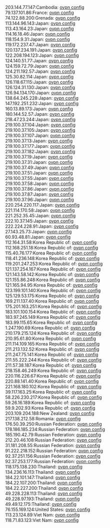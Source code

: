 203.144.77.147:Cambodia: [ovpn config](vpn/203_144_77_147.ovpn)  
79.137.101.86:France: [ovpn config](vpn/79_137_101_86.ovpn)  
74.122.88.200:Grenada: [ovpn config](vpn/74_122_88_200.ovpn)  
113.144.96.143:Japan: [ovpn config](vpn/113_144_96_143.ovpn)  
113.43.164.23:Japan: [ovpn config](vpn/113_43_164_23.ovpn)  
114.16.18.46:Japan: [ovpn config](vpn/114_16_18_46.ovpn)  
118.154.9.31:Japan: [ovpn config](vpn/118_154_9_31.ovpn)  
119.172.237.47:Japan: [ovpn config](vpn/119_172_237_47.ovpn)  
120.137.234.191:Japan: [ovpn config](vpn/120_137_234_191.ovpn)  
122.208.194.123:Japan: [ovpn config](vpn/122_208_194_123.ovpn)  
124.140.51.77:Japan: [ovpn config](vpn/124_140_51_77.ovpn)  
124.159.72.79:Japan: [ovpn config](vpn/124_159_72_79.ovpn)  
124.211.192.57:Japan: [ovpn config](vpn/124_211_192_57.ovpn)  
125.30.82.114:Japan: [ovpn config](vpn/125_30_82_114.ovpn)  
126.118.67.115:Japan: [ovpn config](vpn/126_118_67_115.ovpn)  
126.124.31.130:Japan: [ovpn config](vpn/126_124_31_130.ovpn)  
126.94.134.170:Japan: [ovpn config](vpn/126_94_134_170.ovpn)  
138.64.245.228:Japan: [ovpn config](vpn/138_64_245_228.ovpn)  
147.192.251.232:Japan: [ovpn config](vpn/147_192_251_232.ovpn)  
160.13.89.173:Japan: [ovpn config](vpn/160_13_89_173.ovpn)  
180.144.52.57:Japan: [ovpn config](vpn/180_144_52_57.ovpn)  
218.47.23.244:Japan: [ovpn config](vpn/218_47_23_244.ovpn)  
219.100.37.104:Japan: [ovpn config](vpn/219_100_37_104.ovpn)  
219.100.37.105:Japan: [ovpn config](vpn/219_100_37_105.ovpn)  
219.100.37.107:Japan: [ovpn config](vpn/219_100_37_107.ovpn)  
219.100.37.13:Japan: [ovpn config](vpn/219_100_37_13.ovpn)  
219.100.37.177:Japan: [ovpn config](vpn/219_100_37_177.ovpn)  
219.100.37.182:Japan: [ovpn config](vpn/219_100_37_182.ovpn)  
219.100.37.19:Japan: [ovpn config](vpn/219_100_37_19.ovpn)  
219.100.37.31:Japan: [ovpn config](vpn/219_100_37_31.ovpn)  
219.100.37.49:Japan: [ovpn config](vpn/219_100_37_49.ovpn)  
219.100.37.51:Japan: [ovpn config](vpn/219_100_37_51.ovpn)  
219.100.37.55:Japan: [ovpn config](vpn/219_100_37_55.ovpn)  
219.100.37.58:Japan: [ovpn config](vpn/219_100_37_58.ovpn)  
219.100.37.86:Japan: [ovpn config](vpn/219_100_37_86.ovpn)  
219.100.37.87:Japan: [ovpn config](vpn/219_100_37_87.ovpn)  
219.100.37.96:Japan: [ovpn config](vpn/219_100_37_96.ovpn)  
220.254.220.117:Japan: [ovpn config](vpn/220_254_220_117.ovpn)  
221.114.170.58:Japan: [ovpn config](vpn/221_114_170_58.ovpn)  
221.252.35.45:Japan: [ovpn config](vpn/221_252_35_45.ovpn)  
222.10.37.145:Japan: [ovpn config](vpn/222_10_37_145.ovpn)  
222.224.228.91:Japan: [ovpn config](vpn/222_224_228_91.ovpn)  
27.143.25.73:Japan: [ovpn config](vpn/27_143_25_73.ovpn)  
60.93.48.81:Japan: [ovpn config](vpn/60_93_48_81.ovpn)  
112.164.31.58:Korea Republic of: [ovpn config](vpn/112_164_31_58.ovpn)  
112.168.251.18:Korea Republic of: [ovpn config](vpn/112_168_251_18.ovpn)  
115.40.76.177:Korea Republic of: [ovpn config](vpn/115_40_76_177.ovpn)  
118.41.236.148:Korea Republic of: [ovpn config](vpn/118_41_236_148.ovpn)  
119.201.247.253:Korea Republic of: [ovpn config](vpn/119_201_247_253.ovpn)  
121.137.254.167:Korea Republic of: [ovpn config](vpn/121_137_254_167.ovpn)  
121.143.58.142:Korea Republic of: [ovpn config](vpn/121_143_58_142.ovpn)  
121.155.86.248:Korea Republic of: [ovpn config](vpn/121_155_86_248.ovpn)  
121.165.94.95:Korea Republic of: [ovpn config](vpn/121_165_94_95.ovpn)  
123.199.101.140:Korea Republic of: [ovpn config](vpn/123_199_101_140.ovpn)  
125.129.53.175:Korea Republic of: [ovpn config](vpn/125_129_53_175.ovpn)  
169.211.137.40:Korea Republic of: [ovpn config](vpn/169_211_137_40.ovpn)  
175.201.163.251:Korea Republic of: [ovpn config](vpn/175_201_163_251.ovpn)  
183.101.100.154:Korea Republic of: [ovpn config](vpn/183_101_100_154.ovpn)  
183.97.245.149:Korea Republic of: [ovpn config](vpn/183_97_245_149.ovpn)  
183.99.115.65:Korea Republic of: [ovpn config](vpn/183_99_115_65.ovpn)  
1.247.190.69:Korea Republic of: [ovpn config](vpn/1_247_190_69.ovpn)  
210.179.215.124:Korea Republic of: [ovpn config](vpn/210_179_215_124.ovpn)  
210.95.61.80:Korea Republic of: [ovpn config](vpn/210_95_61_80.ovpn)  
211.114.109.165:Korea Republic of: [ovpn config](vpn/211_114_109_165.ovpn)  
211.213.132.52:Korea Republic of: [ovpn config](vpn/211_213_132_52.ovpn)  
211.247.75.141:Korea Republic of: [ovpn config](vpn/211_247_75_141.ovpn)  
211.55.222.244:Korea Republic of: [ovpn config](vpn/211_55_222_244.ovpn)  
211.57.38.187:Korea Republic of: [ovpn config](vpn/211_57_38_187.ovpn)  
218.158.46.249:Korea Republic of: [ovpn config](vpn/218_158_46_249.ovpn)  
220.116.226.67:Korea Republic of: [ovpn config](vpn/220_116_226_67.ovpn)  
220.88.141.40:Korea Republic of: [ovpn config](vpn/220_88_141_40.ovpn)  
221.168.180.102:Korea Republic of: [ovpn config](vpn/221_168_180_102.ovpn)  
39.117.163.25:Korea Republic of: [ovpn config](vpn/39_117_163_25.ovpn)  
58.226.230.217:Korea Republic of: [ovpn config](vpn/58_226_230_217.ovpn)  
59.26.16.189:Korea Republic of: [ovpn config](vpn/59_26_16_189.ovpn)  
59.9.202.93:Korea Republic of: [ovpn config](vpn/59_9_202_93.ovpn)  
203.109.204.188:New Zealand: [ovpn config](vpn/203_109_204_188.ovpn)  
217.138.212.58:Romania: [ovpn config](vpn/217_138_212_58.ovpn)  
176.50.39.250:Russian Federation: [ovpn config](vpn/176_50_39_250.ovpn)  
178.186.185.234:Russian Federation: [ovpn config](vpn/178_186_185_234.ovpn)  
185.190.42.79:Russian Federation: [ovpn config](vpn/185_190_42_79.ovpn)  
212.20.46.108:Russian Federation: [ovpn config](vpn/212_20_46_108.ovpn)  
31.181.208.55:Russian Federation: [ovpn config](vpn/31_181_208_55.ovpn)  
91.222.218.152:Russian Federation: [ovpn config](vpn/91_222_218_152.ovpn)  
92.37.251.156:Russian Federation: [ovpn config](vpn/92_37_251_156.ovpn)  
92.37.253.177:Russian Federation: [ovpn config](vpn/92_37_253_177.ovpn)  
118.175.138.230:Thailand: [ovpn config](vpn/118_175_138_230.ovpn)  
134.236.16.113:Thailand: [ovpn config](vpn/134_236_16_113.ovpn)  
184.22.101.147:Thailand: [ovpn config](vpn/184_22_101_147.ovpn)  
184.22.107.200:Thailand: [ovpn config](vpn/184_22_107_200.ovpn)  
184.22.227.200:Thailand: [ovpn config](vpn/184_22_227_200.ovpn)  
49.228.228.113:Thailand: [ovpn config](vpn/49_228_228_113.ovpn)  
49.228.97.193:Thailand: [ovpn config](vpn/49_228_97_193.ovpn)  
49.49.12.175:Thailand: [ovpn config](vpn/49_49_12_175.ovpn)  
76.155.169.124:United States: [ovpn config](vpn/76_155_169_124.ovpn)  
113.23.124.89:Viet Nam: [ovpn config](vpn/113_23_124_89.ovpn)  
118.71.83.123:Viet Nam: [ovpn config](vpn/118_71_83_123.ovpn)  
